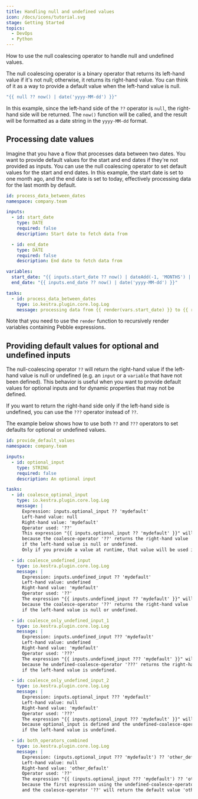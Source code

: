 ```yaml
---
title: Handling null and undefined values
icon: /docs/icons/tutorial.svg
stage: Getting Started 
topics:
  - DevOps
  - Python
---
```


How to use the null coalescing operator to handle null and undefined values.


The null coalescing operator is a binary operator that returns its left-hand value if it's not null; otherwise, it returns its right-hand value. You can think of it as a way to provide a default value when the left-hand value is null.

```yaml
"{{ null ?? now() | date('yyyy-MM-dd') }}"
```

In this example, since the left-hand side of the `??` operator is `null`, the right-hand side will be returned. The `now()` function will be called, and the result will be formatted as a date string in the `yyyy-MM-dd` format.

## Processing date values

Imagine that you have a flow that processes data between two dates. You want to provide default values for the start and end dates if they're not provided as inputs. You can use the null coalescing operator to set default values for the start and end dates. In this example, the start date is set to one month ago, and the end date is set to today, effectively processing data for the last month by default.

```yaml
id: process_data_between_dates
namespace: company.team

inputs:
  - id: start_date
    type: DATE
    required: false
    description: Start date to fetch data from

  - id: end_date
    type: DATE
    required: false
    description: End date to fetch data from

variables:
  start_date: "{{ inputs.start_date ?? now() | dateAdd(-1, 'MONTHS') | date('yyyy-MM-dd') }}"
  end_date: "{{ inputs.end_date ?? now() | date('yyyy-MM-dd') }}"

tasks:
  - id: process_data_between_dates
    type: io.kestra.plugin.core.log.Log
    message: processing data from {{ render(vars.start_date) }} to {{ render(vars.end_date) }}
```

Note that you need to use the `render` function to recursively render variables containing Pebble expressions.

## Providing default values for optional and undefined inputs

The null-coalescing operator `??` will return the right-hand value if the left-hand value is null or undefined (e.g. an `input` or a `variable` that have not been defined). This behavior is useful when you want to provide default values for optional inputs and for dynamic properties that may not be defined.

If you want to return the right-hand side only if the left-hand side is undefined, you can use the `???` operator instead of `??`.

The example below shows how to use both `??` and `???` operators to set defaults for optional or undefined values.

```yaml
id: provide_default_values
namespace: company.team

inputs:
  - id: optional_input
    type: STRING
    required: false
    description: An optional input

tasks:
  - id: coalesce_optional_input
    type: io.kestra.plugin.core.log.Log
    message: |
      Expression: inputs.optional_input ?? 'mydefault'
      Left-hand value: null
      Right-hand value: 'mydefault'
      Operator used: '??'
      This expression "{{ inputs.optional_input ?? 'mydefault' }}" will return 'mydefault'
      because the coalesce-operator '??' returns the right-hand value 
      if the left-hand value is null or undefined.
      Only if you provide a value at runtime, that value will be used instead of 'mydefault'.

  - id: coalesce_undefined_input
    type: io.kestra.plugin.core.log.Log
    message: |
      Expression: inputs.undefined_input ?? 'mydefault'
      Left-hand value: undefined
      Right-hand value: 'mydefault'
      Operator used: '??'
      The expression "{{ inputs.undefined_input ?? 'mydefault' }}" will return 'mydefault'
      because the coalesce-operator '??' returns the right-hand value 
      if the left-hand value is null or undefined.

  - id: coalesce_only_undefined_input_1
    type: io.kestra.plugin.core.log.Log
    message: |
      Expression: inputs.undefined_input ??? 'mydefault'
      Left-hand value: undefined
      Right-hand value: 'mydefault'
      Operator used: '???'
      The expression "{{ inputs.undefined_input ??? 'mydefault' }}" will return 'mydefault'
      because he undefined-coalesce-operator '???' returns the right-hand value 
      if the left-hand value is undefined.

  - id: coalesce_only_undefined_input_2
    type: io.kestra.plugin.core.log.Log
    message: |
      Expression: inputs.optional_input ??? 'mydefault'
      Left-hand value: null
      Right-hand value: 'mydefault'
      Operator used: '???'
      The expression "{{ inputs.optional_input ??? 'mydefault' }}" will return "" i.e. no value aka null value
      because optional_input is defined and the undefined-coalesce-operator '???' only returns the right-hand value 
      if the left-hand value is undefined.

  - id: both_operators_combined
    type: io.kestra.plugin.core.log.Log
    message: |
      Expression: (inputs.optional_input ??? 'mydefault') ?? 'other_default'
      Left-hand value: null
      Right-hand value: 'other_default'
      Operator used: '??'
      The expression "{{ (inputs.optional_input ??? 'mydefault') ?? 'other_default' }}" will return 'other_default'
      because the first expression using the undefined-coalesce-operator '???' will return null, 
      and the coalesce-operator '??' will return the default value 'other_default'.
```